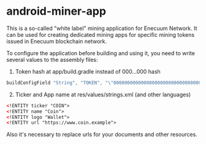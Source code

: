 # android-miner-app

This is a so-called "white label" mining application for Enecuum Network. It can be used for creating dedicated mining apps for specific mining tokens issued in Enecuum blockchain network. 

To configure the application before building and using it, you need to write several values to the assembly files:

1. Token hash at app/build.gradle instead of 000...000 hash

```gradle
buildConfigField "String", "TOKEN", "\"0000000000000000000000000000000000000000000000000000000000000000\""
```

2. Ticker and App name at res/values/strings.xml (and other languages)

```xml
<!ENTITY ticker "COIN">
<!ENTITY name "Coin">
<!ENTITY logo "Wallet">
<!ENTITY url "https://www.coin.example">
```

Also it's necessary to replace urls for your documents and other resources.
